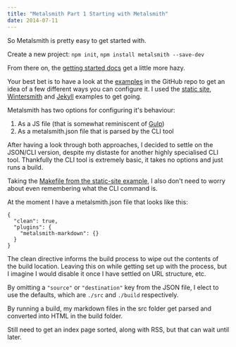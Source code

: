 ```yaml
---
title: "Metalsmith Part 1 Starting with Metalsmith"
date: 2014-07-11
---
```

So Metalsmith is pretty easy to get started with.

Create a new project: `npm init`, `npm install metalsmith --save-dev`

From there on, the [getting started docs](http://www.metalsmith.io/#install-it) get a little more hazy.

Your best bet is to have a look at the [examples](https://github.com/segmentio/metalsmith/tree/master/examples) in the GitHub repo to get an idea of a few different ways you can configure it. I used the [static site](https://github.com/segmentio/metalsmith/tree/master/examples/static-site), [Wintersmith](https://github.com/segmentio/metalsmith/tree/master/examples/wintersmith) and [Jekyll](https://github.com/segmentio/metalsmith/tree/master/examples/jekyll) examples to get going.

Metalsmith has two options for configuring it's behaviour:

1. As a JS file (that is somewhat reminiscent of [Gulp](http://gulpjs.com/))
2. As a metalsmith.json file that is parsed by the CLI tool

After having a look through both approaches, I decided to settle on the JSON/CLI version, despite my distaste for another highly specialised CLI tool. Thankfully the CLI tool is extremely basic, it takes no options and just runs a build.

Taking the [Makefile from the static-site example](https://github.com/segmentio/metalsmith/blob/master/examples/static-site/Makefile), I also don't need to worry about even remembering what the CLI command is.

At the moment I have a metalsmith.json file that looks like this:

```
{
  "clean": true,
  "plugins": {
    "metalsmith-markdown": {}
  }
}

```

The clean directive informs the build process to wipe out the contents of the build location. Leaving this on while getting set up with the process, but I imagine I would disable it once I have settled on URL structure, etc.

By omitting a `"source"`  or `"destination"` key from the JSON file, I elect to use the defaults, which are `./src` and `./build` respectively.

By running a build, my markdown files in the src folder get parsed and converted into HTML in the build folder.

Still need to get an index page sorted, along with RSS, but that can wait until later.
